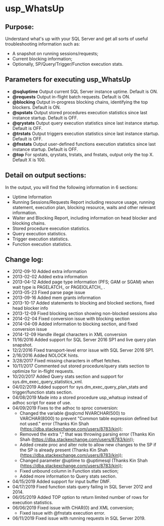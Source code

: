 # usp_WhatsUp

## Purpose:
Understand what's up with your SQL Server and get all sorts of useful troubleshooting information such as:
-  A snapshot on running sessions/requests; 
-  Current blocking information; 
-  Optionally, SP/Query/Trigger/Function execution stats.

## Parameters for executing usp_WhatsUp
- **@sqluptime** Output current SQL Server instance uptime. Default is ON.
- **@requests** Output in-flight batch requests. Default is ON.
- **@blocking** Output in-progress blocking chains, identifying the top blockers. Default is ON.
- **@spstats** Output stored procedures execution statistics since last instance startup. Default is OFF.
- **@qrystats** Output query execution statistics since last instance startup. Default is OFF.
- **@trstats** Output triggers execution statistics since last instance startup. Default is OFF.
- **@fnstats** Output user-defined functions execution statistics since last instance startup. Default is OFF.
- **@top** For spstats, qrystats, trstats, and fnstats, output only the top X. Default X is 100.

## Detail on output sections:
In the output, you will find the following information in 6 sections:
-  Uptime Information
-  Running Sessions/Requests Report including resource usage, running statement, execution plan, blocking resource, waits and other relevant information.
-  Waiter and Blocking Report, including information on head blocker and blocking chains.
-  Stored procedure execution statistics.
-  Query execution statistics.
-  Trigger execution statistics.
-  Function execution statistics.

## Change log:
-  2012-09-10 Added extra information
-  2013-02-02 Added extra information
-  2013-04-12 Added page type information (PFS; GAM or SGAM) when wait type is PAGELATCH_ or PAGEIOLATCH_ .
-  2013-05-23 Fixed parse page issue
-  2013-09-16 Added mem grants information
-  2013-10-17 Added statements to blocking and blocked sections, fixed head blocker info 
-  2013-12-09 Fixed blocking section showing non-blocked sessions also
-  2014-02-04 Fixed conversion issue with blocking section
-  2014-04-09 Added information to blocking section, and fixed conversion issue
-  2014-12-09 Handle illegal characters in XML conversion
-  11/16/2016 Added support for SQL Server 2016 SP1 and live query plan snapshot.
-  12/2/2016 Fixed transport-level error issue with SQL Server 2016 SP1.
-  2/16/2016 Added NOLOCK hints.
-  3/28/2017 Fixed missing characters in offset fetches.
-  10/11/2017 Commented out stored procedure/query stats section to optimize for in-flight requests.
-  10/20/2017 Added Query stats section and support for sys.dm_exec_query_statistics_xml.
-  04/02/2019 Added support for sys.dm_exec_query_plan_stats and trigger/function stats section.
-  04/08/2019 Made into a stored procedure usp_whatsup instead of adhoc script for ease of use.
-  04/09/2019 Fixes to the adhoc to sproc conversion:
   -  Changed the variable @sqlcmd NVARCHAR(500) to VARCHAR(8000) to prevent "Common table expression defined but not used." error (Thanks Kin Shah (https://dba.stackexchange.com/users/8783/kin));
   -  Removed the extra "," that was throwing parsing error (Thanks Kin Shah (https://dba.stackexchange.com/users/8783/kin));
   -  Added create proc and alter note to allow new changes to the SP if the SP is already present (Thanks Kin Shah (https://dba.stackexchange.com/users/8783/kin));
   -  Changed parameter @uptime to @uptimesql (Thanks Kin Shah (https://dba.stackexchange.com/users/8783/kin));
   -  Fixed unbound column in Function stats section;
   -  Added more information to Query stats section.
-  04/15/2019 Added support for input buffer DMF.
-  04/17/2019 Fixed function stats query failing in SQL Server 2012 and 2014.
-  06/05/2019 Added TOP option to return limited number of rows for execution statistics.
-  06/06/2019 Fixed issue with CHAR(0) and XML conversion;
   -  Fixed issue with @fnstats execution error.
-  06/11/2019 Fixed issue with running requests in SQL Server 2019.